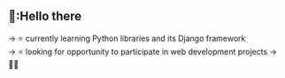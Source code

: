  
##   🚀:Hello there
 -> :star: currently learning Python libraries and its Django framework </br>
 -> :star: looking for opportunity to participate in web development projects
 -> 🏋️‍♂️
